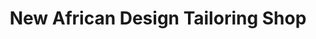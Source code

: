 ---
title: "New African Design Tailoring Shop"
url: /monrovia/new-african-design-tailoring-shop/
shop: tailor
---